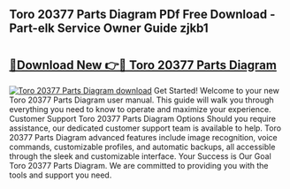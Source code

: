 ## Toro 20377 Parts Diagram PDf Free Download - Part-elk Service Owner Guide zjkb1

# <h2><a href="http://dfldi09.blite.top/?on=Toro+20377+Parts+Diagram">🔗Download New 👉🔴 Toro 20377 Parts Diagram</a></h2>

[![Toro 20377 Parts Diagram download](https://i.imgur.com/lujVjoI.png)](http://dfldi09.blite.top/?on=Toro+20377+Parts+Diagram)
Get Started! Welcome to your new Toro 20377 Parts Diagram user manual. This guide will walk you through everything you need to know to operate and maximize your experience. Customer Support Toro 20377 Parts Diagram Options Should you require assistance, our dedicated customer support team is available to help. Toro 20377 Parts Diagram advanced features include image recognition, voice commands, customizable profiles, and automatic backups, all accessible through the sleek and customizable interface. Your Success is Our Goal Toro 20377 Parts Diagram. We are committed to providing you with the tools and support you need.
